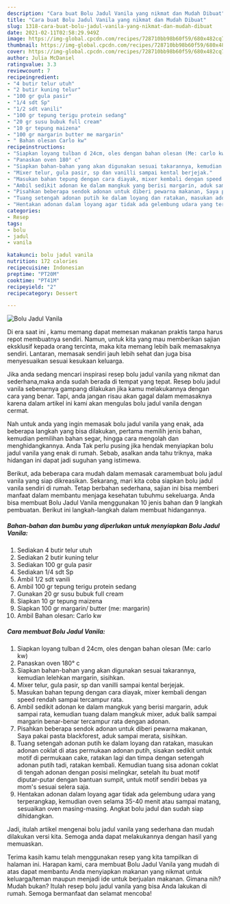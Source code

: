 ```yaml
---
description: "Cara buat Bolu Jadul Vanila yang nikmat dan Mudah Dibuat"
title: "Cara buat Bolu Jadul Vanila yang nikmat dan Mudah Dibuat"
slug: 1318-cara-buat-bolu-jadul-vanila-yang-nikmat-dan-mudah-dibuat
date: 2021-02-11T02:58:29.949Z
image: https://img-global.cpcdn.com/recipes/728710bb98b60f59/680x482cq70/bolu-jadul-vanila-foto-resep-utama.jpg
thumbnail: https://img-global.cpcdn.com/recipes/728710bb98b60f59/680x482cq70/bolu-jadul-vanila-foto-resep-utama.jpg
cover: https://img-global.cpcdn.com/recipes/728710bb98b60f59/680x482cq70/bolu-jadul-vanila-foto-resep-utama.jpg
author: Julia McDaniel
ratingvalue: 3.3
reviewcount: 7
recipeingredient:
- "4 butir telur utuh"
- "2 butir kuning telur"
- "100 gr gula pasir"
- "1/4 sdt Sp"
- "1/2 sdt vanili"
- "100 gr tepung terigu protein sedang"
- "20 gr susu bubuk full cream"
- "10 gr tepung maizena"
- "100 gr margarin butter me margarin"
- " Bahan olesan Carlo kw"
recipeinstructions:
- "Siapkan loyang tulban d 24cm, oles dengan bahan olesan (Me: carlo kw)"
- "Panaskan oven 180° c"
- "Siapkan bahan-bahan yang akan digunakan sesuai takarannya, kemudian lelehkan margarin, sisihkan."
- "Mixer telur, gula pasir, sp dan vanilli sampai kental berjejak."
- "Masukan bahan tepung dengan cara diayak, mixer kembali dengan speed rendah sampai tercampur rata."
- "Ambil sedikit adonan ke dalam mangkuk yang berisi margarin, aduk sampai rata, kemudian tuang dalam mangkuk mixer, aduk balik sampai margarin benar-benar tercampur rata dengan adonan."
- "Pisahkan beberapa sendok adonan untuk diberi pewarna makanan, Saya pakai pasta blackforest, aduk sampai merata, sisihkan."
- "Tuang setengah adonan putih ke dalam loyang dan ratakan, masukan adonan coklat di atas permukaan adonan putih, sisakan sedikit untuk motif di permukaan cake, ratakan lagi dan timpa dengan setengah adonan putih tadi, ratakan kembali. Kemudian tuang sisa adonan coklat di tengah adonan dengan posisi melingkar, setelah itu buat motif diputar-putar dengan bantuan sumpit, untuk motif sendiri bebas ya mom&#39;s sesuai selera saja."
- "Hentakan adonan dalam loyang agar tidak ada gelembung udara yang terperangkap, kemudian oven selama 35-40 menit atau sampai matang, sesuaikan oven masing-masing. Angkat bolu jadul dan sudah siap dihidangkan."
categories:
- Resep
tags:
- bolu
- jadul
- vanila

katakunci: bolu jadul vanila 
nutrition: 172 calories
recipecuisine: Indonesian
preptime: "PT20M"
cooktime: "PT41M"
recipeyield: "2"
recipecategory: Dessert

---
```



![Bolu Jadul Vanila](https://img-global.cpcdn.com/recipes/728710bb98b60f59/680x482cq70/bolu-jadul-vanila-foto-resep-utama.jpg)

Di era  saat ini , kamu memang dapat memesan makanan praktis tanpa harus repot membuatnya sendiri. Namun, untuk kita yang mau memberikan sajian eksklusif kepada orang tercinta, maka kita memang lebih baik memasaknya sendiri. Lantaran, memasak sendiri jauh lebih sehat dan juga bisa menyesuaikan sesuai kesukaan keluarga.

Jika anda sedang mencari inspirasi resep bolu jadul vanila yang nikmat dan sederhana,maka anda sudah berada di tempat yang tepat. Resep bolu jadul vanila  sebenarnya gampang dilakukan jika kamu melakukannya dengan cara yang benar. Tapi, anda jangan risau akan gagal dalam memasaknya 
karena dalam artikel ini kami akan mengulas bolu jadul vanila dengan cermat.  



Nah untuk anda yang ingin memasak bolu jadul vanila yang enak, ada beberapa langkah yang bisa dilakukan, pertama memilih jenis bahan, kemudian pemilihan bahan segar, hingga cara mengolah dan menghidangkannya. Anda Tak perlu pusing jika hendak menyiapkan bolu jadul vanila yang enak di rumah. Sebab, asalkan anda  tahu triknya, maka hidangan ini dapat jadi suguhan yang istimewa.

Berikut, ada beberapa cara mudah dalam memasak caramembuat bolu jadul vanila yang siap dikreasikan. Sekarang, mari kita coba siapkan bolu jadul vanila sendiri di rumah. Tetap berbahan sederhana, sajian ini bisa memberi manfaat dalam membantu menjaga kesehatan tubuhmu sekeluarga. Anda bisa membuat Bolu Jadul Vanila menggunakan 10 jenis bahan dan 9 langkah pembuatan. Berikut ini langkah-langkah dalam membuat hidangannya.

<!--inarticleads1-->

##### Bahan-bahan dan bumbu yang diperlukan untuk menyiapkan Bolu Jadul Vanila:

1. Sediakan 4 butir telur utuh
1. Sediakan 2 butir kuning telur
1. Sediakan 100 gr gula pasir
1. Sediakan 1/4 sdt Sp
1. Ambil 1/2 sdt vanili
1. Ambil 100 gr tepung terigu protein sedang
1. Gunakan 20 gr susu bubuk full cream
1. Siapkan 10 gr tepung maizena
1. Siapkan 100 gr margarin/ butter (me: margarin)
1. Ambil  Bahan olesan: Carlo kw




<!--inarticleads2-->

##### Cara membuat Bolu Jadul Vanila:

1. Siapkan loyang tulban d 24cm, oles dengan bahan olesan (Me: carlo kw)
1. Panaskan oven 180° c
1. Siapkan bahan-bahan yang akan digunakan sesuai takarannya, kemudian lelehkan margarin, sisihkan.
1. Mixer telur, gula pasir, sp dan vanilli sampai kental berjejak.
1. Masukan bahan tepung dengan cara diayak, mixer kembali dengan speed rendah sampai tercampur rata.
1. Ambil sedikit adonan ke dalam mangkuk yang berisi margarin, aduk sampai rata, kemudian tuang dalam mangkuk mixer, aduk balik sampai margarin benar-benar tercampur rata dengan adonan.
1. Pisahkan beberapa sendok adonan untuk diberi pewarna makanan, Saya pakai pasta blackforest, aduk sampai merata, sisihkan.
1. Tuang setengah adonan putih ke dalam loyang dan ratakan, masukan adonan coklat di atas permukaan adonan putih, sisakan sedikit untuk motif di permukaan cake, ratakan lagi dan timpa dengan setengah adonan putih tadi, ratakan kembali. Kemudian tuang sisa adonan coklat di tengah adonan dengan posisi melingkar, setelah itu buat motif diputar-putar dengan bantuan sumpit, untuk motif sendiri bebas ya mom&#39;s sesuai selera saja.
1. Hentakan adonan dalam loyang agar tidak ada gelembung udara yang terperangkap, kemudian oven selama 35-40 menit atau sampai matang, sesuaikan oven masing-masing. Angkat bolu jadul dan sudah siap dihidangkan.




Jadi, itulah artikel mengenai  bolu jadul vanila  yang sederhana dan mudah dilakukan versi kita. Semoga anda dapat melakukannya dengan hasil yang memuaskan. 

Terima kasih kamu telah menggunakan resep yang kita tampilkan di halaman ini. Harapan kami, cara membuat  Bolu Jadul Vanila yang mudah di atas dapat membantu Anda menyiapkan makanan yang nikmat untuk keluarga/teman maupun menjadi ide untuk berjualan makanan. Gimana nih? Mudah bukan? Itulah resep bolu jadul vanila yang bisa Anda lakukan di rumah. Semoga bermanfaat dan selamat mencoba!


